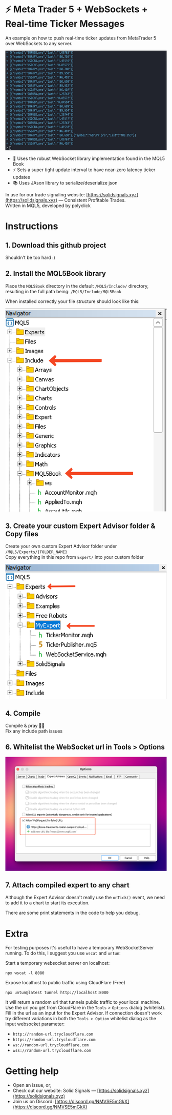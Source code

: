 # ⚡️ Meta Trader 5 + WebSockets + Real-time Ticker Messages
An example on how to push real-time ticker updates from MetaTrader 5 over WebSockets to any server.

![Real-time Tickers](/Readme-assets/Tickers.gif)

- 📘 Uses the robust WebSocket library implementation found in the MQL5 Book
- ⚡️ Sets a super tight update interval to have near-zero latency ticker updates
- 📚 Uses JAson library to serialize/deserialize json

In use for our trade signaling website: [https://solidsignals.xyz](https://solidsignals.xyz) — Consistent Profitable Trades.\
Written in MQL5, developed by polyclick

# Instructions
## 1. Download this github project

Shouldn't be too hard :)


## 2. Install the MQL5Book library

Place the `MQL5Book` directory in the default `/MQL5/Include/` directory, resulting in the full path being: `/MQL5/Include/MQL5Book`

When installed correctly your file structure should look like this:

![Include](/Readme-assets/Include.png)

## 3. Create your custom Expert Advisor folder & Copy files

Create your own custom Expert Advisor folder under `/MQL5/Experts/{FOLDER_NAME}` \
Copy everything in this repo from `Expert/` into your custom folder

![Include](/Readme-assets/Expert.png)

## 4. Compile

Compile & pray 🙏🏼 \
Fix any include path issues

## 6. Whitelist the WebSocket url in Tools > Options

![Whitelist](/Readme-assets/Whitelist.png)

## 7. Attach compiled expert to any chart

Although the Expert Advisor doesn't really use the `onTick()` event, we need to add it to a chart to start its execution.

There are some print statements in the code to help you debug.

# Extra

For testing purposes it's useful to have a temporary WebSocketServer running.
To do this, I suggest you use `wscat` and `untun`:

Start a temporary websocket server on localhost:
```
npx wscat -l 8080
```

Expose localhost to public traffic using CloudFlare (Free)
```
npx untun@latest tunnel http://localhost:8080
```
It will return a random url that tunnels public traffic to your local machine.
Use the url you get from CloudFlare in the `Tools` > `Options` dialog (whitelist).
Fill in the url as an input for the Expert Advisor.
If connection doesn't work try different variations in both the `Tools > Option` whitelist dialog as the input websocket parameter:

- `http://random-url.trycloudflare.com`
- `https://random-url.trycloudflare.com`
- `ws://random-url.trycloudflare.com`
- `wss://random-url.trycloudflare.com`

# Getting help
- Open an issue, or;
- Check out our website: Solid Signals — [https://solidsignals.xyz](https://solidsignals.xyz)
- Join us on Discord: [https://discord.gg/NMVSE5mGkX](https://discord.gg/NMVSE5mGkX)
